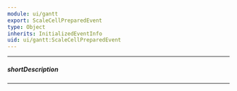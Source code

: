 ```yaml
---
module: ui/gantt
export: ScaleCellPreparedEvent
type: Object
inherits: InitializedEventInfo
uid: ui/gantt:ScaleCellPreparedEvent
---
```

---
##### shortDescription
<!-- Description goes here -->

---
<!-- Description goes here -->
